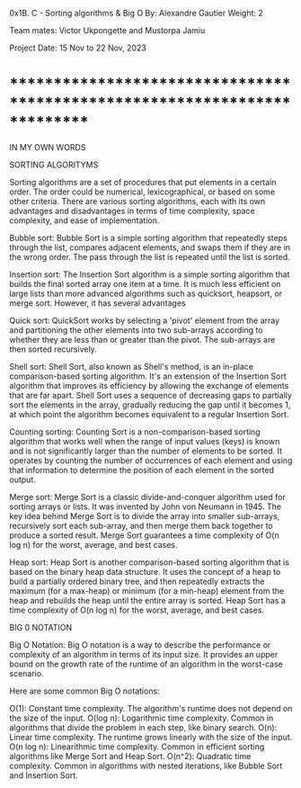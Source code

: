 0x1B. C - Sorting algorithms & Big O
By: Alexandre Gautier
Weight: 2

Team mates: Victor Ukpongette and  Mustorpa Jamiu

Project Date: 15 Nov to 22 Nov, 2023

# *************************************************************************

IN MY OWN WORDS

SORTING ALGORITYMS

Sorting algorithms are a set of procedures that put elements in a certain order. The order could be numerical, lexicographical, or based on some other criteria. There are various sorting algorithms, each with its own advantages and disadvantages in terms of time complexity, space complexity, and ease of implementation.

Bubble sort: 
Bubble Sort is a simple sorting algorithm that repeatedly steps through the list, compares adjacent elements, and swaps them if they are in the wrong order. The pass through the list is repeated until the list is sorted.

Insertion sort:
The Insertion Sort algorithm is a simple sorting algorithm that builds the final sorted array one item at a time. It is much less efficient on large lists than more advanced algorithms such as quicksort, heapsort, or merge sort. However, it has several advantages

Quick sort:
QuickSort works by selecting a 'pivot' element from the array and partitioning the other elements into two sub-arrays according to whether they are less than or greater than the pivot. The sub-arrays are then sorted recursively.

Shell sort:
Shell Sort, also known as Shell's method, is an in-place comparison-based sorting algorithm. It's an extension of the Insertion Sort algorithm that improves its efficiency by allowing the exchange of elements that are far apart. Shell Sort uses a sequence of decreasing gaps to partially sort the elements in the array, gradually reducing the gap until it becomes 1, at which point the algorithm becomes equivalent to a regular Insertion Sort.

Counting sorting:
Counting Sort is a non-comparison-based sorting algorithm that works well when the range of input values (keys) is known and is not significantly larger than the number of elements to be sorted. It operates by counting the number of occurrences of each element and using that information to determine the position of each element in the sorted output.

Merge sort:
Merge Sort is a classic divide-and-conquer algorithm used for sorting arrays or lists. It was invented by John von Neumann in 1945. The key idea behind Merge Sort is to divide the array into smaller sub-arrays, recursively sort each sub-array, and then merge them back together to produce a sorted result. Merge Sort guarantees a time complexity of O(n log n) for the worst, average, and best cases.

Heap sort:
Heap Sort is another comparison-based sorting algorithm that is based on the binary heap data structure. It uses the concept of a heap to build a partially ordered binary tree, and then repeatedly extracts the maximum (for a max-heap) or minimum (for a min-heap) element from the heap and rebuilds the heap until the entire array is sorted. Heap Sort has a time complexity of O(n log n) for the worst, average, and best cases.

BIG 0 NOTATION

Big O Notation:
Big O notation is a way to describe the performance or complexity of an algorithm in terms of its input size. It provides an upper bound on the growth rate of the runtime of an algorithm in the worst-case scenario.

Here are some common Big O notations:

O(1): Constant time complexity. The algorithm's runtime does not depend on the size of the input.
O(log n): Logarithmic time complexity. Common in algorithms that divide the problem in each step, like binary search.
O(n): Linear time complexity. The runtime grows linearly with the size of the input.
O(n log n): Linearithmic time complexity. Common in efficient sorting algorithms like Merge Sort and Heap Sort.
O(n^2): Quadratic time complexity. Common in algorithms with nested iterations, like Bubble Sort and Insertion Sort.

